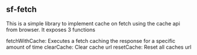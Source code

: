 ## sf-fetch

This is a simple library to implement cache on fetch using the cache api from browser.
It exposes 3 functions

fetchWithCache: Executes a fetch caching the response for a specific amount of time
clearCache: Clear cache url
resetCache: Reset all caches url